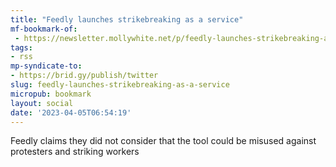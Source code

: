 ```yaml
---
title: "Feedly launches strikebreaking as a service"
mf-bookmark-of:
 - https://newsletter.mollywhite.net/p/feedly-launches-strikebreaking-as
tags:
- rss
mp-syndicate-to:
- https://brid.gy/publish/twitter
slug: feedly-launches-strikebreaking-as-a-service
micropub: bookmark
layout: social
date: '2023-04-05T06:54:19'
---
```

Feedly claims they did not consider that the tool could be misused against protesters and striking workers
